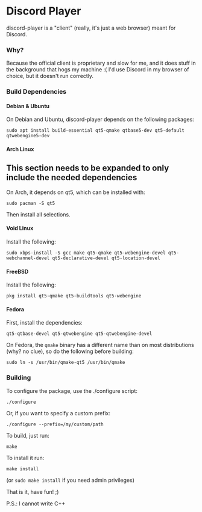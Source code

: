 Discord Player
======

discord-player is a "client" (really, it's just a web browser) meant for Discord.

### Why?

Because the official client is proprietary and slow for me, and it does stuff in the
background that hogs my machine :(
I'd use Discord in my browser of choice, but it doesn't run correctly.

### Build Dependencies

#### Debian & Ubuntu

On Debian and Ubuntu, discord-player depends on the following packages:

`sudo apt install build-essential qt5-qmake qtbase5-dev qt5-default qtwebengine5-dev`

#### Arch Linux

## This section needs to be expanded to only include the needed dependencies

On Arch, it depends on qt5, which can be installed with:

`sudo pacman -S qt5`

Then install all selections.

#### Void Linux

Install the following:

`sudo xbps-install -S gcc make qt5-qmake qt5-webengine-devel qt5-webchannel-devel qt5-declarative-devel qt5-location-devel`

#### FreeBSD

Install the following:

`pkg install qt5-qmake qt5-buildtools qt5-webengine`

#### Fedora

First, install the dependencies:

`qt5-qtbase-devel qt5-qtwebengine qt5-qtwebengine-devel`

On Fedora, the `qmake` binary has a different name than on most distributions (why? no clue), so do the following before building:

`sudo ln -s /usr/bin/qmake-qt5 /usr/bin/qmake`

### Building

To configure the package, use the ./configure script:

    ./configure

Or, if you want to specify a custom prefix:

    ./configure --prefix=/my/custom/path

To build, just run:

    make

To install it run:

    make install

(or `sudo make install` if you need admin privileges)

That is it, have fun! ;)

P.S.: I cannot write C++
